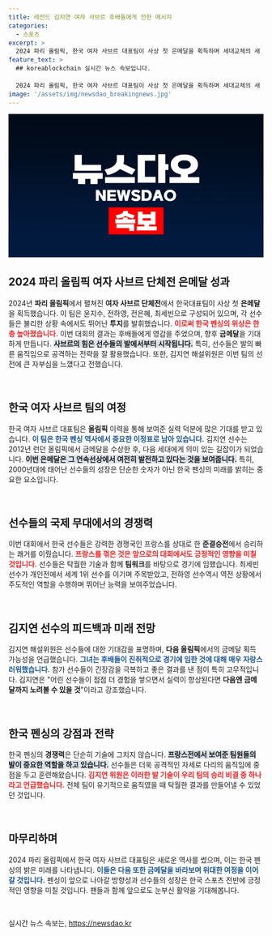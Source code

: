 ```yaml
---
title: 레전드 김지연 여자 사브르 후배들에게 전한 메시지
categories:
  - 스포츠
excerpt: >
  2024 파리 올림픽, 한국 여자 사브르 대표팀이 사상 첫 은메달을 획득하며 세대교체의 새 시대를 열다! 다음엔 금메달도 바라볼 수 있다는 김지연의 자신감 넘치는 발언이 기대감을 증폭시킨다.
feature_text: >
  ## koreablockchain 실시간 뉴스 속보입니다.

  2024 파리 올림픽, 한국 여자 사브르 대표팀이 사상 첫 은메달을 획득하며 세대교체의 새 시대를 열다! 다음엔 금메달도 바라볼 수 있다는 김지연의 자신감 넘치는 발언이 기대감을 증폭시킨다.
image: '/assets/img/newsdao_breakingnews.jpg'
---
```


<p><img src="/assets/img/newsdao_breakingnews.jpg" alt="koreablockchain 속보" /></p>

<h2 data-ke-size="size26">2024 파리 올림픽 여자 사브르 단체전 은메달 성과</h2>

<p data-ke-size="size16">2024년 <b>파리 올림픽</b>에서 펼쳐진 <b>여자 사브르 단체전</b>에서 한국대표팀이 사상 첫 <b>은메달</b>을 획득했습니다. 이 팀은 윤지수, 전하영, 전은혜, 최세빈으로 구성되어 있으며, 각 선수들은 불리한 상황 속에서도 뛰어난 <b>투지</b>를 발휘했습니다. <b><span style="color: #ee2323;">이로써 한국 펜싱의 위상은 한층 높아졌습니다.</span></b> 이번 대회의 결과는 후배들에게 영감을 주었으며, 향후 <b>금메달</b>을 기대하게 만듭니다. <b><span style="background-color: #21538527;">사브르의 힘은 선수들의 <b>발</b>에서부터 시작됩니다.</b></span></b> 특히, 선수들은 발의 빠른 움직임으로 공격하는 전략을 잘 활용했습니다. 또한, 김지연 해설위원은 이번 팀의 선전에 큰 자부심을 느꼈다고 전했습니다.</p>

<p data-ke-size="size16">&nbsp;</p>

<h2 data-ke-size="size26">한국 여자 사브르 팀의 여정</h2>

<p data-ke-size="size16">한국 여자 사브르 대표팀은 <b>올림픽</b> 이력을 통해 보여준 실력 덕분에 많은 기대를 받고 있습니다. <b><span style="color: #1a5490;">이 팀은 한국 펜싱 역사에서 <strong>중요한 이정표</strong>로 남아 있습니다.</span></b> 김지연 선수는 2012년 런던 올림픽에서 금메달을 수상한 후, 다음 세대에게 의미 있는 길잡이가 되었습니다. <b><span style="background-color: #21538527;">이번 은메달은 그 연속선상에서 여전히 발전하고 있다는 것을 보여줍니다.</span></b> 특히, 2000년대에 태어난 선수들의 성장은 단순한 숫자가 아닌 한국 펜싱의 미래를 밝히는 중요한 요소입니다.</p>

<p data-ke-size="size16">&nbsp;</p>

<h2 data-ke-size="size26">선수들의 국제 무대에서의 경쟁력</h2>

<p data-ke-size="size16">이번 대회에서 한국 선수들은 강력한 경쟁국인 프랑스를 상대로 한 <b>준결승전</b>에서 승리하는 쾌거를 이뤘습니다. <b><span style="color: #ee2323;">프랑스를 꺾은 것은 앞으로의 대회에서도 <strong>긍정적인 영향을 미칠 것</strong>입니다.</span></b> 선수들은 탁월한 기술과 함께 <b>팀워크</b>를 바탕으로 경기에 임했습니다. 최세빈 선수가 개인전에서 세계 1위 선수를 이기며 주목받았고, 전하영 선수역시 역전 상황에서 주도적인 역할을 수행하며 뛰어난 능력을 보여주었습니다.</p>

<p data-ke-size="size16">&nbsp;</p>

<h2 data-ke-size="size26">김지연 선수의 피드백과 미래 전망</h2>

<p data-ke-size="size16">김지연 해설위원은 선수들에 대한 기대감을 표명하며, <b>다음 올림픽</b>에서의 금메달 획득 가능성을 언급했습니다. <b><span style="color: #1a5490;">그녀는 후배들이 <strong>진취적</strong>으로 경기에 임한 것에 대해 매우 자랑스러워했습니다.</span></b> 참가 선수들이 긴장감을 극복하고 좋은 결과를 낸 점이 특히 고무적입니다. 김지연은 "어린 선수들이 점점 더 경험을 쌓으면서 실력이 향상된다면 <b>다음엔 금메달까지 노려볼 수 있을 것</b>"이라고 강조했습니다.</p>

<p data-ke-size="size16">&nbsp;</p>

<h2 data-ke-size="size26">한국 펜싱의 강점과 전략</h2>

<p data-ke-size="size16">한국 펜싱의 <b>경쟁력</b>은 단순히 기술에 그치지 않습니다. <b><span style="background-color: #21538527;">프랑스전에서 보여준 팀원들의 <strong>발이 중요한 역할</strong>을 하고 있습니다.</span></b> 선수들은 더욱 공격적인 자세로 다리의 움직임에 중점을 두고 훈련해왔습니다. <b><span style="color: #ee2323;">김지연 위원은 이러한 <strong>발 기술</strong>이 우리 팀의 승리 비결 중 하나라고 언급했습니다.</span></b> 전체 팀이 유기적으로 움직였을 때 탁월한 결과를 만들어낼 수 있었던 것입니다.</p>

<p data-ke-size="size16">&nbsp;</p>

<h2 data-ke-size="size26">마무리하며</h2>

<p data-ke-size="size16">2024 파리 올림픽에서 한국 여자 사브르 대표팀은 새로운 역사를 썼으며, 이는 한국 펜싱의 밝은 미래를 나타냅니다. <b><span style="color: #1a5490;">이들은 다음 또한 <strong>금메달</strong>을 바라보며 위대한 여정을 이어갈 것입니다.</span></b> 펜싱이 앞으로 나아갈 방향성과 선수들의 성장은 한국 스포츠 전반에 긍정적인 영향을 미칠 것입니다. 팬들과 함께 앞으로도 눈부신 활약을 기대해봅니다.</p>

<p data-ke-size="size16">&nbsp;</p>
실시간 뉴스 속보는, <a href="https://newsdao.kr" rel="dofollow">https://newsdao.kr</a>


